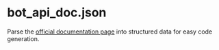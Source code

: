 # bot_api_doc.json

Parse the [official documentation page](https://core.telegram.org/bots/api) into structured data for easy code generation.
